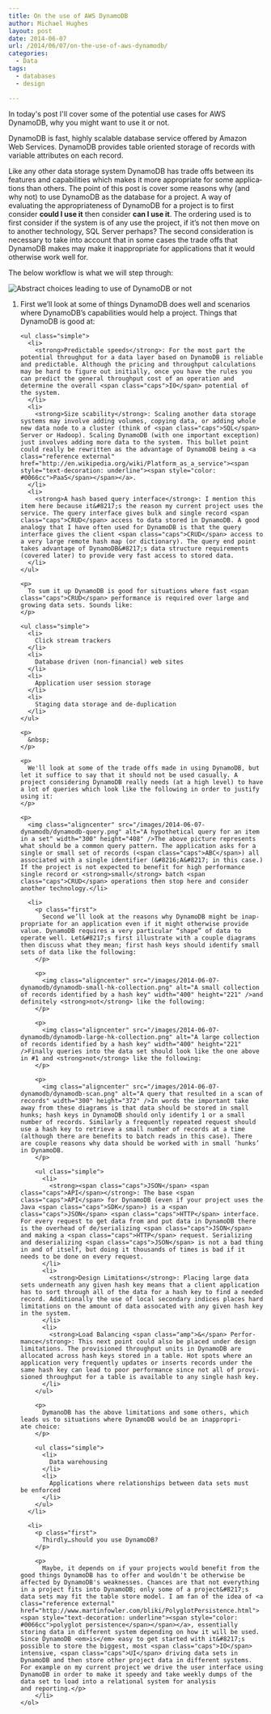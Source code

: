 ```yaml
---
title: On the use of AWS DynamoDB
author: Michael Hughes
layout: post
date: 2014-06-07
url: /2014/06/07/on-the-use-of-aws-dynamodb/
categories:
  - Data
tags:
  - databases
  - design

---
```

In today's post I'll cover some of the potential use cases for AWS DynamoDB, why you might want to use it or not.

<!--more-->

DynamoDB is fast, highly scalable database service offered by Amazon Web Services. DynamoDB provides table oriented storage of records with variable attributes on each record.

Like any other data storage system DynamoDB has trade offs between its features and ca­pa­bil­i­ties which makes it more ap­pro­pri­ate for some ap­pli­ca­tions than others. The point of this post is cover some reasons why (and why not) to use DynamoDB as the database for a project. A way of evaluating the ap­pro­pri­ateness of DynamoDB for a project is to first consider **could I use it** then consider **can I use it**. The ordering used is to first consider if the system is of any use the project, if it&#8217;s not then move on to another technology, <span class="caps">SQL</span> Server perhaps? The second con­sid­er­a­tion is necessary to take into account that in some cases the trade offs that DynamoDB makes may make it in­ap­pro­pri­ate for ap­pli­ca­tions that it would otherwise work well for.

The below workflow is what we will step through:

<img class="align-center" src="/images/2014-06-07-dynamodb/dynamodb-choice.png" alt="Abstract choices leading to use of DynamoDB or not" />

<ol>
  <li>
    <p class="first">
      First we&#8217;ll look at some of things DynamoDB does well and scenarios where DynamoDB&#8217;s ca­pa­bil­i­ties would help a project. Things that DynamoDB is good at:
    </p>
    
    <ul class="simple">
      <li>
        <strong>Pre­dictable speeds</strong>: For the most part the potential throughput for a data layer based on DynamoDB is reliable and pre­dictable. Although the pricing and throughput cal­cu­la­tions may be hard to figure out initially, once you have the rules you can predict the general throughput cost of an operation and determine the overall <span class="caps">IO</span> potential of the system.
      </li>
      <li>
        <strong>Size scability</strong>: Scaling another data storage systems may involve adding volumes, copying data, or adding whole new data node to a cluster (think of <span class="caps">SQL</span> Server or Hadoop). Scaling DynamoDB (with one important exception) just involves adding more data to the system. This bullet point could really be rewritten as the advantage of DynamoDB being a <a class="reference external" href="http://en.wikipedia.org/wiki/Platform_as_a_service"><span style="text-decoration: underline"><span style="color: #0066cc">PaaS</span></span></a>.
      </li>
      <li>
        <strong>A hash based query interface</strong>: I mention this item here because it&#8217;s the reason my current project uses the service. The query interface gives bulk and single record <span class="caps">CRUD</span> access to data stored in DynamoDB. A good analogy that I have often used for DynamoDB is that the query interface gives the client <span class="caps">CRUD</span> access to a very large remote hash map (or dictionary). The query end point takes advantage of DynamoDB&#8217;s data structure re­quire­ments (covered later) to provide very fast access to stored data.
      </li>
    </ul>
    
    <p>
      To sum it up DynamoDB is good for situations where fast <span class="caps">CRUD</span> per­for­mance is required over large and growing data sets. Sounds like:
    </p>
    
    <ul class="simple">
      <li>
        Click stream trackers
      </li>
      <li>
        Database driven (non-financial) web sites
      </li>
      <li>
        Ap­pli­ca­tion user session storage
      </li>
      <li>
        Staging data storage and de-du­pli­ca­tion
      </li>
    </ul>
    
    <p>
      &nbsp;
    </p>
    
    <p>
      We'll look at some of the trade offs made in using DynamoDB, but let it suffice to say that it should not be used casually. A project con­sid­er­ing DynamoDB really needs (at a high level) to have a lot of queries which look like the following in order to justify using it:
    </p>
    
    <p>
      <img class="aligncenter" src="/images/2014-06-07-dynamodb/dynamodb-query.png" alt="A hypothetical query for an item in a set" width="300" height="408" />The above picture represents what should be a common query pattern. The ap­pli­ca­tion asks for a single or small set of records (<span class="caps">ABC</span>) all associated with a single identifier (&#8216;A&#8217; in this case.) If the project is not expected to benefit for high per­for­mance single record or <strong>small</strong> batch <span class="caps">CRUD</span> operations then stop here and consider another technology.</li> 
      
      <li>
        <p class="first">
          Second we’ll look at the reasons why DynamoDB might be in­ap­pro­pri­ate for an ap­pli­ca­tion even if it might otherwise provide value. DynamoDB requires a very particular “shape” of data to operate well. Let&#8217;s first illustrate with a couple diagrams then discuss what they mean; first hash keys should identify small sets of data like the following:
        </p>
        
        <p>
          <img class="aligncenter" src="/images/2014-06-07-dynamodb/dynamodb-small-hk-collection.png" alt="A small collection of records identified by a hash key" width="400" height="221" />and definitely <strong>not</strong> like the following:
        </p>
        
        <p>
          <img class="aligncenter" src="/images/2014-06-07-dynamodb/dynamodb-large-hk-collection.png" alt="A large collection of records identified by a hash key" width="400" height="221" />Finally queries into the data set should look like the one above in #1 and <strong>not</strong> like the following:
        </p>
        
        <p>
          <img class="aligncenter" src="/images/2014-06-07-dynamodb/dynamodb-scan.png" alt="A query that resulted in a scan of records" width="300" height="372" />In words the important take away from these diagrams is that data should be stored in small hunks; hash keys in DynamoDB should only identify 1 or a small number of records. Similarly a frequently repeated request should use a hash key to retrieve a small number of records at a time (although there are benefits to batch reads in this case). There are couple reasons why data should be worked with in small ‘hunks’ in DynamoDB.
        </p>
        
        <ul class="simple">
          <li>
            <strong><span class="caps">JSON</span> <span class="caps">API</span></strong>: The base <span class="caps">API</span> for DynamoDB (even if your project uses the Java <span class="caps">SDK</span>) is a <span class="caps">JSON</span> <span class="caps">HTTP</span> interface. For every request to get data from and put data in DynamoDB there is the overhead of de/se­ri­al­iz­ing <span class="caps">JSON</span> and making a <span class="caps">HTTP</span> request. Se­ri­al­iz­ing and de­se­ri­al­iz­ing <span class="caps">JSON</span> is not a bad thing in and of itself, but doing it thousands of times is bad if it needs to be done on every request.
          </li>
          <li>
            <strong>Design Lim­i­ta­tions</strong>: Placing large data sets underneath any given hash key means that a client ap­pli­ca­tion has to sort through all of the data for a hash key to find a needed record. Ad­di­tion­al­ly the use of local secondary indices places hard lim­i­ta­tions on the amount of data assocated with any given hash key in the system.
          </li>
          <li>
            <strong>Load Balancing <span class="amp">&</span> Per­for­mance</strong>: This next point could also be placed under design lim­i­ta­tions. The pro­vi­sioned throughput units in DynamoDB are allocated across hash keys stored in a table. Hot spots where an ap­pli­ca­tion very frequently updates or inserts records under the same hash key can lead to poor per­for­mance since not all of pro­vi­sioned throughput for a table is available to any single hash key.
          </li>
        </ul>
        
        <p>
          DymanoDB has the above lim­i­ta­tions and some others, which leads us to situations where DynamoDB would be an in­ap­pro­pri­ate choice:
        </p>
        
        <ul class="simple">
          <li>
            Data ware­hous­ing
          </li>
          <li>
            Ap­pli­ca­tions where re­la­tion­ships between data sets must be enforced
          </li>
        </ul>
      </li>
      
      <li>
        <p class="first">
          Thirdly…should you use DynamoDB?
        </p>
        
        <p>
          Maybe, it depends on if your projects would benefit from the good things DynamoDB has to offer and wouldn't be otherwise be affected by DynamoDB's weaknesses. Chances are that not everything in a project fits into DynamoDB; only some of a project&#8217;s data sets may fit the table store model. I am fan of the idea of <a class="reference external" href="http://www.martinfowler.com/bliki/PolyglotPersistence.html"><span style="text-decoration: underline"><span style="color: #0066cc">polyglot per­sis­tence</span></span></a>, es­sen­tial­ly storing data in different system depending on how it will be used. Since DynamoDB <em>is</em> easy to get started with it&#8217;s possible to store the biggest, most <span class="caps">IO</span> intensive, <span class="caps">UI</span> driving data sets in DynamoDB and then store other project data in different systems. For example on my current project we drive the user interface using DynamoDB in order to make it speedy and take weekly dumps of the data set to load into a relational system for analysis and reporting.</p>
        </li> 
    </ol>
        